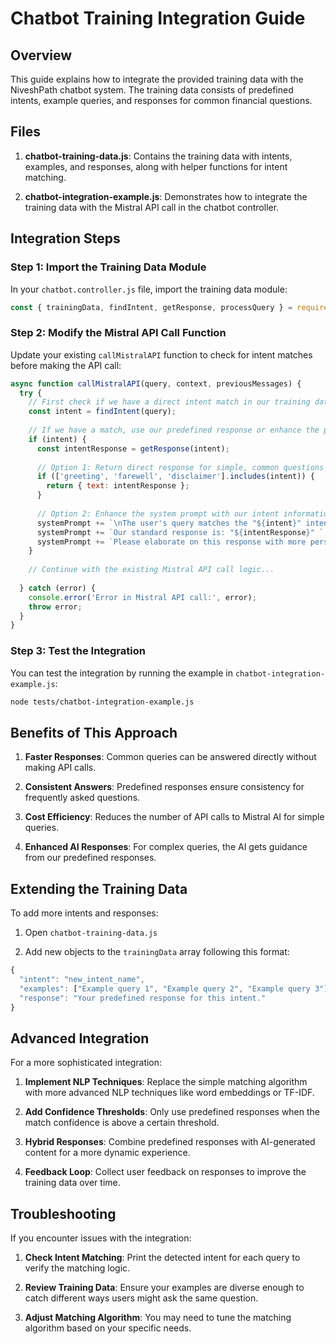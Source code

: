 # Chatbot Training Integration Guide

## Overview

This guide explains how to integrate the provided training data with the NiveshPath chatbot system. The training data consists of predefined intents, example queries, and responses for common financial questions.

## Files

1. **chatbot-training-data.js**: Contains the training data with intents, examples, and responses, along with helper functions for intent matching.

2. **chatbot-integration-example.js**: Demonstrates how to integrate the training data with the Mistral API call in the chatbot controller.

## Integration Steps

### Step 1: Import the Training Data Module

In your `chatbot.controller.js` file, import the training data module:

```javascript
const { trainingData, findIntent, getResponse, processQuery } = require('../tests/chatbot-training-data');
```

### Step 2: Modify the Mistral API Call Function

Update your existing `callMistralAPI` function to check for intent matches before making the API call:

```javascript
async function callMistralAPI(query, context, previousMessages) {
  try {
    // First check if we have a direct intent match in our training data
    const intent = findIntent(query);
    
    // If we have a match, use our predefined response or enhance the prompt
    if (intent) {
      const intentResponse = getResponse(intent);
      
      // Option 1: Return direct response for simple, common questions
      if (['greeting', 'farewell', 'disclaimer'].includes(intent)) {
        return { text: intentResponse };
      }
      
      // Option 2: Enhance the system prompt with our intent information
      systemPrompt += `\nThe user's query matches the "${intent}" intent in our system. `;
      systemPrompt += `Our standard response is: "${intentResponse}" `;
      systemPrompt += `Please elaborate on this response with more personalized details based on the user's profile.`;
    }
    
    // Continue with the existing Mistral API call logic...
    
  } catch (error) {
    console.error('Error in Mistral API call:', error);
    throw error;
  }
}
```

### Step 3: Test the Integration

You can test the integration by running the example in `chatbot-integration-example.js`:

```bash
node tests/chatbot-integration-example.js
```

## Benefits of This Approach

1. **Faster Responses**: Common queries can be answered directly without making API calls.

2. **Consistent Answers**: Predefined responses ensure consistency for frequently asked questions.

3. **Cost Efficiency**: Reduces the number of API calls to Mistral AI for simple queries.

4. **Enhanced AI Responses**: For complex queries, the AI gets guidance from our predefined responses.

## Extending the Training Data

To add more intents and responses:

1. Open `chatbot-training-data.js`

2. Add new objects to the `trainingData` array following this format:

```javascript
{
  "intent": "new_intent_name",
  "examples": ["Example query 1", "Example query 2", "Example query 3"],
  "response": "Your predefined response for this intent."
}
```

## Advanced Integration

For a more sophisticated integration:

1. **Implement NLP Techniques**: Replace the simple matching algorithm with more advanced NLP techniques like word embeddings or TF-IDF.

2. **Add Confidence Thresholds**: Only use predefined responses when the match confidence is above a certain threshold.

3. **Hybrid Responses**: Combine predefined responses with AI-generated content for a more dynamic experience.

4. **Feedback Loop**: Collect user feedback on responses to improve the training data over time.

## Troubleshooting

If you encounter issues with the integration:

1. **Check Intent Matching**: Print the detected intent for each query to verify the matching logic.

2. **Review Training Data**: Ensure your examples are diverse enough to catch different ways users might ask the same question.

3. **Adjust Matching Algorithm**: You may need to tune the matching algorithm based on your specific needs.